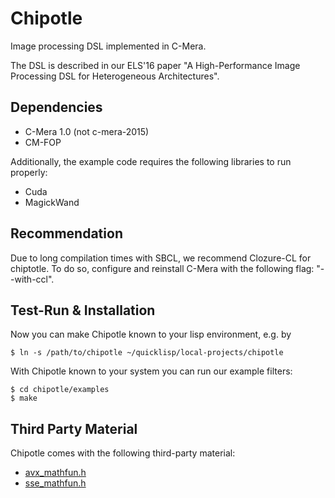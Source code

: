 # Chipotle
Image processing DSL implemented in C-Mera.

The DSL is described in our ELS'16 paper "A High-Performance Image Processing DSL for Heterogeneous Architectures".

## Dependencies
* C-Mera 1.0 (not c-mera-2015)
* CM-FOP

Additionally, the example code requires the following libraries to run properly:
* Cuda
* MagickWand


## Recommendation
Due to long compilation times with SBCL, we recommend Clozure-CL for chiptotle.
To do so, configure and reinstall C-Mera with the following flag: "--with-ccl".

## Test-Run & Installation
Now you can make Chipotle known to your lisp environment, e.g. by

	$ ln -s /path/to/chipotle ~/quicklisp/local-projects/chipotle

With Chipotle known to your system you can run our example filters:
	
	$ cd chipotle/examples
	$ make

## Third Party Material
Chipotle comes with the following third-party material:
* [avx_mathfun.h](http://software-lisc.fbk.eu/avx_mathfun/)
* [sse_mathfun.h](http://gruntthepeon.free.fr/ssemath/)
